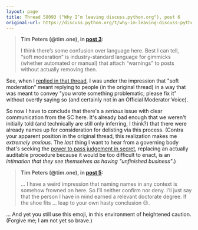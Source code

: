 ```yaml
---
layout: page
title: Thread 58093 ("Why I’m leaving discuss.python.org"), post 6
original-url: https://discuss.python.org/t/why-im-leaving-discuss-python-org/58093/6
---
```


> **Tim Peters (@tim.one), in [post 3](https://discuss.python.org/t/_/58093/3):**
>
> I think there’s some confusion over language here. Best I can tell, “soft moderation” is industry-standard language for gimmicks (whether automated or manual) that attach “warnings” to posts without actually removing then.

See, when I [replied in that thread](https://discuss.python.org/t/inclusive-communications-expectations-in-python-spaces/57950/7), I was under the impression that "soft moderation" meant replying to people (in the original thread) in a way that was meant to convey "you wrote something problematic; please fix it" without overtly saying so (and certainly not in an Official Moderator Voice).

So now I have to conclude that there's a *serious* issue with clear communication from the SC here. It's already bad enough that we weren't initially told (and technically are still only inferring, I think?) that there were already names up for consideration for delisting via this process. (Contra your apparent position in the original thread, this realization makes me *extremely anxious*. The *last* thing I want to hear from a governing body that's seeking the [power to pass judgement in secret](https://en.wikipedia.org/wiki/Star_Chamber), replacing an actually auditable procedure because it would be too difficult to enact, is an *intimation that they see themselves as having "unfinished business"*.)

> **Tim Peters (@tim.one), in [post 5](https://discuss.python.org/t/_/58093/5):**
>
> ... I have a weird impression that naming names in any context is somehow frowned on here. So I’ll neither confirm nor deny. I’ll just say that the person I have in mind earned a relevant doctorate degree. If the shoe fits … leap to your own hasty conclusion :wink:.

... And yet you still use this emoji, in this environment of heightened caution. (Forgive me; I am not yet so brave.)

